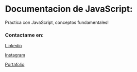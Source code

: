 # Documentacion de JavaScript:

Practica con JavaScript, conceptos fundamentales!

### Contactame en:

[Linkedin](https://www.linkedin.com/in/mauricio-vidal-webs/)

[Instagram](https://www.instagram.com/mau_webs/)

[Portafolio](https://mau-webs-portfolio.netlify.app/)